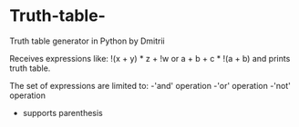 # Truth-table-
Truth table generator in Python by Dmitrii 

Receives expressions like: !(x + y) * z + !w or a + b + c * !(a + b) and prints truth table.

The set of expressions are limited to:
-'and' operation
-'or' operation
-'not' operation
- supports parenthesis
